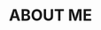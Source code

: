 ---
layout: landing
mode: immersive
header:
  theme: dark
title: ABOUT ME
title_html: "Persoonlijke training op maat"
excerpt: >
  "IT'S NOT ABOUT WHO YOU ARE, BUT ABOUT WHO YOU WANT TO BECOME."
permalink: /about.html
key: page-about
article_header:
  actions: &main_actions
  height: 100vh
  theme: dark
  type: overlay
  background_image:
    gradient: 'linear-gradient(135deg, rgba(34, 139, 87 , .4), rgba(139, 34, 139, .4))'
    src: /assets/header.jpg
    
data:
  sections:
    - title: ">WHOAMI"
      height: 100vh
      theme: dark
      type: cover
      excerpt: |
        Hoi! Mijn naam is Tim Nissen, ik ben 32 jaar oud en ik woon sinds kort samen met mijn vriendin en ons vrolijke hondje in het mooie Overloon. In het dagelijks leven werk ik als DevOps engineer bij de Rabobank — een rol waarin ik met plezier werk aan structuur, procesoptimalisatie en continue verbetering.<br><br>

        Naast mijn werk ben ik al jarenlang intensief bezig met sport, gezondheid en persoonlijke groei. Van Olympisch gewichtheffen en powerliften tot voetbal, fitness en sinds kort ook mountainbiken — ik haal veel voldoening uit fysieke uitdagingen én de weg ernaartoe. Inmiddels zet ik al meer dan 770 dagen op rij minstens 10.000 stappen, vaak samen met onze hond. Want echte vooruitgang zit niet in extremen, maar in consistentie.<br><br>

        Diezelfde toewijding breng ik over op de mensen met wie ik werk. Ik ben dan ook volop bezig met de Milo Performance & Education PT-opleiding om mijn kennis verder te verdiepen. Daarmee kan ik mijn klanten voorzien van nóg persoonlijker en effectiever advies op het gebied van training, voeding en leefstijl.
      actions: *main_actions
      background_image:
        gradient: 'linear-gradient(135deg, rgba(34, 139, 87, 0.4), rgba(139, 34, 139, 0.4))'
        src: "/assets/images/persoonlijkeaanpak.jpg"
        full_width: true
---